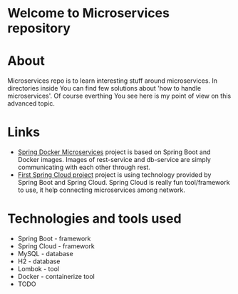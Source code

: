 # Welcome to Microservices repository

# About
Microservices repo is to learn interesting stuff around microservices. In directories inside You can find few solutions about 'how to handle microservices'. Of course everthing You see here is my point of view on this advanced topic.

# Links
* [Spring Docker Microservices](https://github.com/kpuda/Microservices/tree/main/SpringDockerMicroservice) project is based on Spring Boot and Docker images. Images of rest-service and db-service are simply communicating with each other through rest.
* [First Spring Cloud project](https://github.com/kpuda/Microservices/tree/main/FirstSpringCloudMicroserviceApp) project is using technology provided by Spring Boot and Spring Cloud. Spring Cloud is really fun tool/framework to use, it help connecting microservices among network.
# Technologies and tools used
<ul>
<li>Spring Boot - framework</li>
<li>Spring Cloud - framework</li>
<li>MySQL - database</li>
<li>H2 - database</li>
<li>Lombok - tool</li>
<li>Docker - containerize tool</li>
<li>TODO</li>
</ul>

